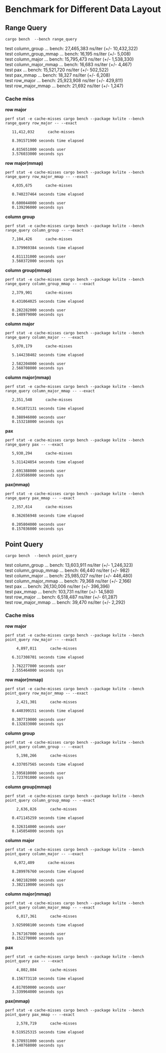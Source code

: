 # Benchmark for Different Data Layout

## Range Query
```shell
cargo bench  --bench range_query
```

test column_group      ... bench:  27,465,383 ns/iter (+/- 10,432,322)  
test column_group_mmap ... bench:      16,195 ns/iter (+/- 5,008)  
test column_major      ... bench:  15,795,473 ns/iter (+/- 1,538,330)  
test column_major_mmap ... bench:      16,683 ns/iter (+/- 4,467)  
test pax               ... bench:  15,521,720 ns/iter (+/- 502,522)  
test pax_mmap          ... bench:      18,327 ns/iter (+/- 6,208)  
test row_major         ... bench:  25,923,908 ns/iter (+/- 429,811)  
test row_major_mmap    ... bench:      21,692 ns/iter (+/- 1,247)  

### Cache miss
**row major**
```shell
perf stat -e cache-misses cargo bench --package kvlite --bench range_query row_major -- --exact
```
       11,412,032      cache-misses                                                

       8.391571900 seconds time elapsed

       4.815651000 seconds user
       3.576033000 seconds sys

**row major(mmap)**
```shell
perf stat -e cache-misses cargo bench --package kvlite --bench range_query row_major_mmap -- --exact
```
       4,035,675      cache-misses

       0.740237464 seconds time elapsed

       0.600044000 seconds user
       0.139296000 seconds sys


**column group**
```shell
perf stat -e cache-misses cargo bench --package kvlite --bench range_query column_group -- --exact
```

       7,104,426      cache-misses                                                

       8.379969384 seconds time elapsed

       4.811131000 seconds user
       3.560372000 seconds sys

       
**column group(mmap)**
```shell
perf stat -e cache-misses cargo bench --package kvlite --bench range_query column_group_mmap -- --exact
```
       2,379,901      cache-misses                                                

       0.431064025 seconds time elapsed

       0.282282000 seconds user
       0.148979000 seconds sys


**column major**
```shell
perf stat -e cache-misses cargo bench --package kvlite --bench range_query column_major -- --exact
```
       5,070,179      cache-misses

       5.144238402 seconds time elapsed

       2.582204000 seconds user
       2.560708000 seconds sys


**column major(mmap)**
```shell
perf stat -e cache-misses cargo bench --package kvlite --bench range_query column_major_mmap -- --exact
```
       
       2,351,548      cache-misses

       0.541872131 seconds time elapsed

       0.388946000 seconds user
       0.153218000 seconds sys

**pax**
```shell
perf stat -e cache-misses cargo bench --package kvlite --bench range_query pax -- --exact
```
       5,930,294      cache-misses                                                

       5.311424854 seconds time elapsed

       2.691388000 seconds user
       2.619586000 seconds sys


**pax(mmap)**
```shell
perf stat -e cache-misses cargo bench --package kvlite --bench range_query pax_mmap -- --exact
```

       2,357,614      cache-misses

       0.362656948 seconds time elapsed

       0.205804000 seconds user
       0.157036000 seconds sys

## Point Query
```shell
cargo bench  --bench point_query
```

test column_group      ... bench:  13,603,911 ns/iter (+/- 1,246,323)  
test column_group_mmap ... bench:      66,440 ns/iter (+/- 982)  
test column_major      ... bench:  25,985,027 ns/iter (+/- 446,480)  
test column_major_mmap ... bench:      79,368 ns/iter (+/- 2,166)  
test pax               ... bench:  26,130,006 ns/iter (+/- 396,396)  
test pax_mmap          ... bench:     103,731 ns/iter (+/- 14,580)  
test row_major         ... bench:   6,518,487 ns/iter (+/- 61,287)  
test row_major_mmap    ... bench:      39,470 ns/iter (+/- 2,292)  

### Cache miss
**row major**
```shell
perf stat -e cache-misses cargo bench --package kvlite --bench point_query row_major -- --exact
```
         4,897,011      cache-misses                                                

       6.317308701 seconds time elapsed

       3.762277000 seconds user
       2.555464000 seconds sys

**row major(mmap)**
```shell
perf stat -e cache-misses cargo bench --package kvlite --bench point_query row_major_mmap -- --exact
```
         2,421,301      cache-misses                                                

       0.440399151 seconds time elapsed

       0.307719000 seconds user
       0.132833000 seconds sys

**column group**
```shell
perf stat -e cache-misses cargo bench --package kvlite --bench point_query column_group -- --exact
```
         5,198,266      cache-misses                                                

       4.337057565 seconds time elapsed

       2.595810000 seconds user
       1.723701000 seconds sys

**column group(mmap)**
```shell
perf stat -e cache-misses cargo bench --package kvlite --bench point_query column_group_mmap -- --exact
```
         2,636,826      cache-misses                                                

       0.471145259 seconds time elapsed

       0.326314000 seconds user
       0.145054000 seconds sys

**column major**
```shell
perf stat -e cache-misses cargo bench --package kvlite --bench point_query column_major -- --exact
```
        6,072,409      cache-misses                                                

       8.289976760 seconds time elapsed

       4.902182000 seconds user
       3.382110000 seconds sys

**column major(mmap)**
```shell
perf stat -e cache-misses cargo bench --package kvlite --bench point_query column_major_mmap -- --exact
```
         6,017,361      cache-misses                                                

       3.925098100 seconds time elapsed

       3.767167000 seconds user
       0.152270000 seconds sys

**pax**
```shell
perf stat -e cache-misses cargo bench --package kvlite --bench point_query pax -- --exact
```

         4,802,884      cache-misses                                                

       8.156773110 seconds time elapsed

       4.817050000 seconds user
       3.339964000 seconds sys

**pax(mmap)**
```shell
perf stat -e cache-misses cargo bench --package kvlite --bench point_query pax_mmap -- --exact
```
         2,578,719      cache-misses                                                

       0.519525315 seconds time elapsed

       0.378931000 seconds user
       0.140768000 seconds sys
